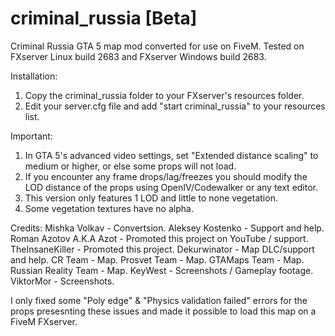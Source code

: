 # criminal_russia [Beta]
Criminal Russia GTA 5 map mod converted for use on FiveM.
Tested on FXserver Linux build 2683 and FXserver Windows build 2683.

Installation:
  1) Copy the criminal_russia folder to your FXserver's resources folder.
  2) Edit your server.cfg file and add "start criminal_russia" to your resources list.
  
Important:
  1) In GTA 5's advanced video settings, set "Extended distance scaling" to medium or higher, or else some props will not load.
  2) If you encounter any frame drops/lag/freezes you should modify the LOD distance of the props using OpenIV/Codewalker or any text editor.
  3) This version only features 1 LOD and little to none vegetation.
  4) Some vegetation textures have no alpha.

Credits:
  Mishka Volkav - Convertsion.
  Aleksey Kostenko - Support and help.
  Roman Azotov A.K.A Azot - Promoted this project on YouTube / support.
  TheInsaneKiller - Promoted this project.
  Dekurwinator - Map DLC/support and help.
  CR Team - Map.
  Prosvet Team - Map.
  GTAMaps Team - Map.
  Russian Reality Team - Map.
  KeyWest - Screenshots / Gameplay footage.
  ViktorMor - Screenshots.
  
  I only fixed some "Poly edge" & "Physics validation failed" errors for the props presesnting these issues and made it possible to load this map on a FiveM FXserver.
